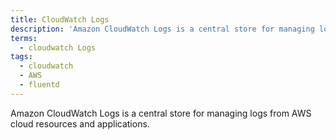 ```yaml
---
title: CloudWatch Logs
description: 'Amazon CloudWatch Logs is a central store for managing logs from AWS cloud resources and applications.'
terms:
  - cloudwatch Logs
tags:
  - cloudwatch
  - AWS
  - fluentd
---
```

Amazon CloudWatch Logs is a central store for managing logs from AWS cloud resources and applications.